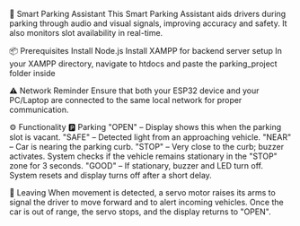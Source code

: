 🚗 Smart Parking Assistant
This Smart Parking Assistant aids drivers during parking through audio and visual signals, improving accuracy and safety. It also monitors slot availability in real-time.

📦 Prerequisites
Install Node.js
Install XAMPP for backend server setup
In your XAMPP directory, navigate to htdocs and paste the parking_project folder inside

⚠️ Network Reminder
Ensure that both your ESP32 device and your PC/Laptop are connected to the same local network for proper communication.

⚙️ Functionality
🅿️ Parking
"OPEN" – Display shows this when the parking slot is vacant.
"SAFE" – Detected light from an approaching vehicle.
"NEAR" – Car is nearing the parking curb.
"STOP" – Very close to the curb; buzzer activates.
System checks if the vehicle remains stationary in the "STOP" zone for 3 seconds.
"GOOD" – If stationary, buzzer and LED turn off.
System resets and display turns off after a short delay.

🚗 Leaving
When movement is detected, a servo motor raises its arms to signal the driver to move forward and to alert incoming vehicles.
Once the car is out of range, the servo stops, and the display returns to "OPEN".
